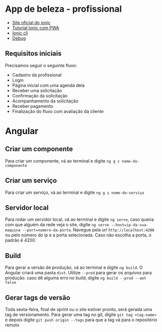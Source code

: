 # App de beleza - profissional

+ [Site oficial do ionic](https://ionicframework.com/getting-started)
+ [Tutorial Ionic com PWA](https://blog.ionicframework.com/how-to-make-pwas-with-ionic/)
+ [Ionic cli](https://ionicframework.com/docs/cli/generate/)
+ [Debug](http://www.damirscorner.com/blog/posts/20161122-DebuggingIonic2AppsInChromeFromVisualStudioCode.html)

## Requisitos iniciais
Precisamos seguir o seguinte fluxo:
- Cadastro da profissional
- Login
- Página inicial com uma agenda dela
- Receber uma solicitação
- Confirmação da solicitação
- Acompanhamento da solicitação
- Receber pagamento
- Finalização do fluxo com avaliação da cliente

# Angular

## Criar um componente
Para criar um componente, vá ao terminal e digite `ng g c nome-do-componente`

## Criar um serviço
Para criar um serviço, vá ao terminal e digite `ng g s nome-do-serviço`

## Servidor local
Para rodar um servidor local, vá ao terminal e digite `ng serve`, caso queira com que alguém da rede veja o site, digite `ng serve --host=ip-da-sua-maquina --port=numero-da-porta`. Navegue pela url `http://localhost:4200` ou pelo número do ip e a porta selecionada. Caso não escolha a porta, o padrão é 4200.

## Build
Para gerar a versão de produção, vá ao terminal e digite `ng build`. O Angular criará uma pasta `dist`. Utilize `--prod` para gerar os arquivos para produção. caso dê alguma erro no build, digite `ng build --prod --aot false`

## Gerar tags de versão
Toda sexta-feira, final de sprint ou o site estiver pronto, será gerada uma tag de versionamento. Para gerar uma tag no git, digite `git tag <tag-name>` e depois digite `git push origin --tags` para que a tag vá para o repositório remoto
